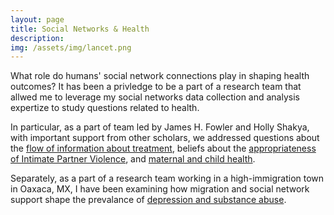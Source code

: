 ```yaml
---
layout: page
title: Social Networks & Health
description: 
img: /assets/img/lancet.png
---
```


What role do humans' social network connections play in shaping health
outcomes? It has been a privledge to be a part of a research team that
allwed me to leverage my social networks data collection and analysis
expertize to study questions related to health.

In particular, as a part of team led by James H. Fowler and Holly
Shakya, with important support from other scholars, we addressed
questions about the [flow of information about
treatment](http://fowler.ucsd.edu/social_network_targeting_to_maximise_population_behaviour_change.pdf),
beliefs about the [appropriateness of Intimate Partner
Violence](/assets/papers/ShakyaHughes.2016.pdf), and [maternal and child
health](/assets/papers/ShakyaStaffordHughes.2017.pdf).

Separately, as a part of a research team working in a high-immigration
town in Oaxaca, MX, I have been examining how migration and social
network support shape the prevalance of [depression and substance
abuse](/assets/papers/Meacham.2016.pdf).
